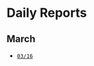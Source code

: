 Daily Reports
=============

## March

- [`03/16`](https://github.com/bollu/eth-work-daily-reports/blob/master/03-16.md)
